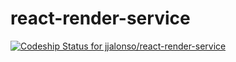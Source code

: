# react-render-service
[ ![Codeship Status for jjalonso/react-render-service](https://codeship.com/projects/a4602820-9409-0132-869f-62884ab53cb9/status?branch=master)](https://codeship.com/projects/62407)
